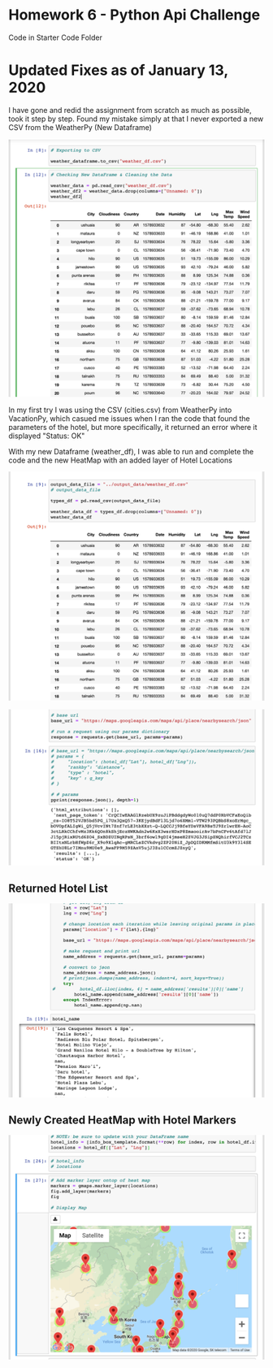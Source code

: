 # Homework 6 - Python Api Challenge

Code in Starter Code Folder

# Updated Fixes as of January 13, 2020
I have gone and redid the assignment from scratch as much as possible, took it step by step. Found my mistake simply at that I never exported a new CSV from the WeatherPy (New Dataframe)

![header image](https://raw.githubusercontent.com/MAPatxot/python-api-challenge/master/python_api_challenge_screenshots/Screen%20Shot%202020-01-13%20at%2011.44.54%20AM.png)

In my first try I was using the CSV (cities.csv) from WeatherPy into VacationPy, which casued me issues when I ran the code that found the parameters of the hotel, but more specifically, it returned an error where it displayed "Status: OK"

With my new Dataframe (weather_df), I was able to run and complete the code and the new HeatMap with an added layer of Hotel Locations

![header image](https://raw.githubusercontent.com/MAPatxot/python-api-challenge/master/python_api_challenge_screenshots/Screen%20Shot%202020-01-13%20at%2011.49.20%20AM.png)

![header image](https://raw.githubusercontent.com/MAPatxot/python-api-challenge/master/python_api_challenge_screenshots/Screen%20Shot%202020-01-13%20at%2011.53.48%20AM.png)

## Returned Hotel List
![header image](https://raw.githubusercontent.com/MAPatxot/python-api-challenge/master/python_api_challenge_screenshots/Screen%20Shot%202020-01-13%20at%2012.07.47%20PM.png)

## Newly Created HeatMap with Hotel Markers
![header image](https://raw.githubusercontent.com/MAPatxot/python-api-challenge/master/python_api_challenge_screenshots/Screen%20Shot%202020-01-13%20at%2012.15.04%20PM.png)

